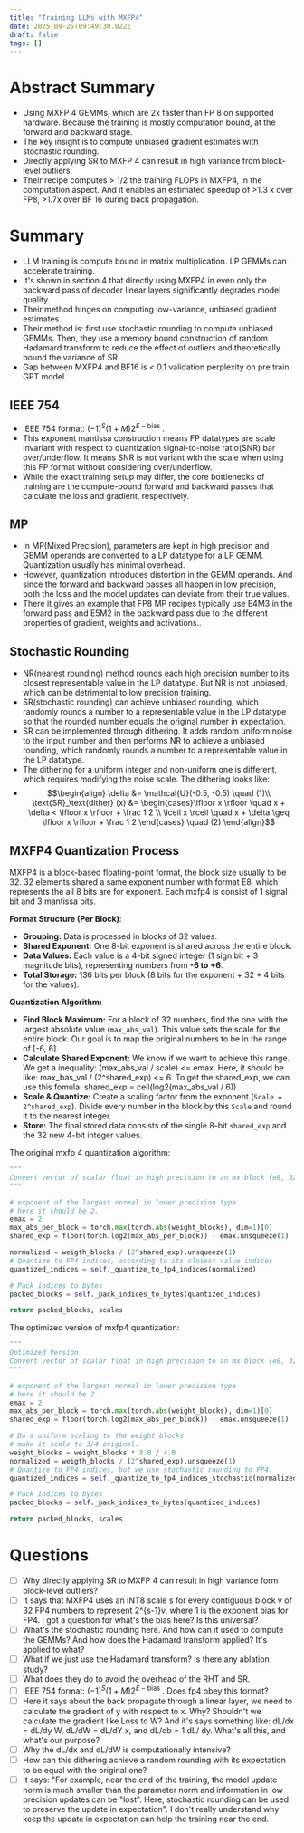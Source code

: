 ```yaml
---
title: "Training LLMs with MXFP4"
date: 2025-09-25T09:49:30.022Z
draft: false
tags: []
---
```


# Abstract Summary
- Using MXFP 4 GEMMs, which are 2x faster than FP 8 on supported hardware. Because the training is mostly computation bound, at the forward and backward stage.
- The key insight is to compute unbiased gradient estimates with stochastic rounding.
- Directly applying SR to MXFP 4 can result in high variance from block-level outliers. 
- Their recipe computes > 1/2 the training FLOPs in MXFP4, in the computation aspect. And it enables an estimated speedup of >1.3 x over FP8, >1.7x over BF 16 during back propagation.

Summary
========
- LLM training is compute bound in matrix multiplication. LP GEMMs can accelerate training.
- It's shown in section 4 that directly using MXFP4 in even only the backward pass of decoder linear layers significantly degrades model quality.
- Their method hinges on computing low-variance, unbiased gradient estimates.
- Their method is: first use stochastic rounding to compute unbiased GEMMs. Then, they use a memory bound construction of random Hadamard transform to reduce the effect of outliers and theoretically bound the variance of SR.
- Gap between MXFP4 and BF16 is < 0.1 validation perplexity on pre train GPT model.

IEEE 754
--------
- IEEE 754 format: $(-1)^S (1 + M) 2^{E - \text{bias}}$ .
- This exponent mantissa construction means FP datatypes are scale invariant with respect to quantization signal-to-noise ratio(SNR) bar over/underflow. It means SNR is not variant with the scale when using this FP format without considering over/underflow.
- While the exact training setup may differ, the core bottlenecks of training are the compute-bound forward and backward passes that calculate the loss and gradient, respectively.

MP
--------
- In MP(Mixed Precision), parameters are kept in high precision and GEMM operands are converted to a LP datatype for a LP GEMM. Quantization usually has minimal overhead.
- However, quantization introduces distortion in the GEMM operands. And since the forward and backward passes all happen in low precision, both the loss and the model updates can deviate from their true values.
- There it gives an example that FP8 MP recipes typically use E4M3 in the forward pass and E5M2 in the backward pass due to the different properties of gradient, weights and activations..

Stochastic Rounding
--------
- NR(nearest rounding) method rounds each high precision number to its closest representable value in the LP datatype. But NR is not unbiased, which can be detrimental to low precision training.
- SR(stochastic rounding) can achieve unbiased rounding, which randomly rounds a number to a representable value in the LP datatype so that the rounded number equals the original number in expectation.
- SR can be implemented through dithering. It adds random uniform noise to the input number and then performs NR to achieve a unbiased rounding, which randomly rounds a number to a representable value in the LP datatype.
- The dithering for a uniform integer and non-uniform one is different, which requires modifying the noise scale. The dithering looks like: 
- $$\begin{align} \delta &= \mathcal{U}(-0.5, -0.5) \quad (1)\\ \text{SR}_\text{dither} (x) &= \begin{cases}\lfloor x \rfloor \quad x + \delta < \lfloor x \rfloor + \frac 1 2 \\ \lceil x \rceil \quad x + \delta \geq \lfloor x \rfloor + \frac 1 2 \end{cases} \quad (2) \end{align}$$

MXFP4 Quantization Process
--------

MXFP4 is a block-based floating-point format, the block size usually to be 32. 32 elements shared a same exponent number with format E8, which represents the all 8 bits are for exponent. Each mxfp4 is consist of 1 signal bit and 3 mantissa bits.

**Format Structure (Per Block)**:
- **Grouping:** Data is processed in blocks of 32 values.
- **Shared Exponent:** One 8-bit exponent is shared across the entire block.
- **Data Values:** Each value is a 4-bit signed integer (1 sign bit + 3 magnitude bits), representing numbers from **-6 to +6**.
- **Total Storage:** 136 bits per block (8 bits for the exponent + 32 * 4 bits for the values).

**Quantization Algorithm:**
- **Find Block Maximum:** For a block of 32 numbers, find the one with the largest absolute value (`max_abs_val`). This value sets the scale for the entire block. Our goal is to map the original numbers to be in the range of \[-6, 6\].
- **Calculate Shared Exponent:** We know if we want to achieve this range. We get a inequality: (max_abs_val / scale) <= emax. Here, it should be like: max_bas_val / (2^shared_exp) <= 6. To get the shared_exp, we can use this fomula: shared_exp = ceil(log2(max_abs_val / 6))
- **Scale & Quantize:** Create a scaling factor from the exponent (`Scale = 2^shared_exp`). Divide every number in the block by this `Scale` and round it to the nearest integer.
- **Store:** The final stored data consists of the single 8-bit `shared_exp` and the 32 new 4-bit integer values.

The original mxfp 4 quantization algorithm:

```python
"""
Convert vector of scalar float in high precision to an mx block {e8, 32 fp4}.
"""

# exponent of the largest normal in lower precision type
# here it should be 2.
emax = 2
max_abs_per_block = torch.max(torch.abs(weight_blocks), dim=1)[0]
shared_exp = floor(torch.log2(max_abs_per_block)) - emax.unsqueeze(1)

normalized = weigth_blocks / (2^shared_exp).unsqueeze(1)
# Quantize to FP4 indices, according to its closest value indices
quantized_indices = self._quantize_to_fp4_indices(normalized)

# Pack indices to bytes
packed_blocks = self._pack_indices_to_bytes(quantized_indices)

return packed_blocks, scales
```

The optimized version of mxfp4 quantization:


```python
"""
Optimized Version
Convert vector of scalar float in high precision to an mx block {e8, 32 fp4}.
"""

# exponent of the largest normal in lower precision type
# here it should be 2.
emax = 2
max_abs_per_block = torch.max(torch.abs(weight_blocks), dim=1)[0]
shared_exp = floor(torch.log2(max_abs_per_block)) - emax.unsqueeze(1)

# Do a uniform scaling to the weight blocks 
# make it scale to 3/4 original.
weight_blocks = weight_blocks * 3.0 / 4.0
normalized = weigth_blocks / (2^shared_exp).unsqueeze(1)
# Quantize to FP4 indices, but we use stochastic rounding to FP4.
quantized_indices = self._quantize_to_fp4_indices_stochastic(normalized)

# Pack indices to bytes
packed_blocks = self._pack_indices_to_bytes(quantized_indices)

return packed_blocks, scales
```
Questions
========
- [ ] Why directly applying SR to MXFP 4 can result in high variance form block-level outliers?
- [ ] It says that MXFP4 uses an INT8 scale s for every contiguous block v of 32 FP4 numbers to represent 2^{s-1}v. where 1 is the exponent bias for FP4. I got a question for what's the bias here? Is this universal? 
- [ ] What's the stochastic rounding here. And how can it used to compute the GEMMs? And how does the Hadamard transform applied? It's applied to what?
- [ ] What if we just use the Hadamard transform? Is there any ablation study?
- [ ] What does they do to avoid the overhead of the RHT and SR.
- [ ] IEEE 754 format: $(-1)^S (1 + M) 2^{E - \text{bias}}$ . Does fp4 obey this format?
- [ ] Here it says about the back propagate through a linear layer, we need to calculate the gradient of y with respect to x. Why? Shouldn't we calculate the gradient like Loss to W? And it's says something like: dL/dx = dL/dy W, dL/dW = dL/dY x, and dL/db = 1 dL/ dy. What's all this, and what's our purpose? 
- [ ] Why the dL/dx and dL/dW is computationally intensive?
- [ ] How can this dithering achieve a random rounding with its expectation to be equal with the original one?
- [ ] It says: "For example, near the end of the training, the model update norm is much smaller than the parameter norm and information in low precision updates can be "lost". Here, stochastic rounding can be used to preserve the update in expectation". I don't really understand why keep the update in expectation can help the training near the end.